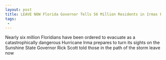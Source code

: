 ```yaml
---
layout: post
title: LEAVE NOW Florida Governor Tells 56 Million Residents in Irmas Path
tags:
 -
---
```

Nearly six million Floridians have been ordered to evacuate as a catastrophically dangerous Hurricane Irma prepares to turn its sights on the Sunshine State Governor Rick Scott told those in the path of the storm leave now
